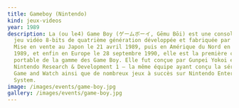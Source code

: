 ```yaml
---
title: Gameboy (Nintendo)
kind: jeux-videos
year: 1989
description: La (ou le4) Game Boy (ゲームボーイ, Gēmu Bōi) est une console portable de
  jeu vidéo 8-bits de quatrième génération développée et fabriquée par Nintendo.
  Mise en vente au Japon le 21 avril 1989, puis en Amérique du Nord en octobre
  1989, et enfin en Europe le 28 septembre 1990, elle est la première console
  portable de la gamme des Game Boy. Elle fut conçue par Gunpei Yokoi et
  Nintendo Research & Development 1 — la même équipe ayant conçu la série des
  Game and Watch ainsi que de nombreux jeux à succès sur Nintendo Entertainment
  System.
image: /images/events/game-boy.jpg
gallery: /images/events/game-boy.jpg
---
```

